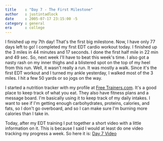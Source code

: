 ```yaml
---
title    : "Day 7 - The First Milestone"
author   : justintadlock
date     : 2005-07-17 23:15:00 -5
category : general
era      : college
---
```


I finished up my 7th day!  That's the first big milestone.  Now, I have only 77 days left to go!  I completed my first EDT cardio workout today.  I finished up the 3 miles in 44 minutes and 17 seconds.  I done the first half mile in 22 min and 49 sec.  So, next week I'll have to beat this week's time.  I also got a nasty rash on my inner thighs and a blistered spot on the top of my heel from this run.  Well, it wasn't really a run.  It was mostly a walk.  Since it's the first EDT workout and I turned my ankle yesterday, I walked most of the 3 miles.  I hit a few 50 yards or so jogs on the way.

I started a nutrition tracker with my profile at <a href="http://www.freetrainers.com" rel="external"> Free Trainers.com</a>.  It's a good place to keep track of what you eat.  They also have fitness plans and a message board.  I'm basically using it to keep track of my daily intakes.  I want to see if I'm getting enough carbohydrates, proteins, calories, and fats, so I don't go overboard, and so I can make sure I'm burning more calories than I take in.

Today, after my EDT training I put together a short video with a little information on it.  This is because I said I would at least do one video tracking my progress a week.  So here it is: <a href="http://dark-autumn.com/bodyforlife/videos/BodyForLifeDay7.wmv">Day 7 Video</a>
